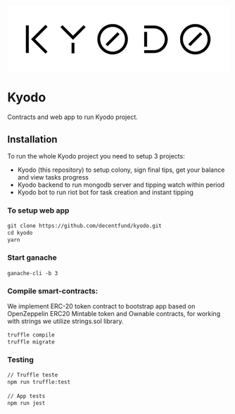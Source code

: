 <img align="center" src="./img/kyodo_logo.svg" />

# Kyodo

Contracts and web app to run Kyodo project.

## Installation

To run the whole Kyodo project you need to setup 3 projects:
- Kyodo (this repository) to setup colony, sign final tips, get your balance and view tasks progress
- Kyodo backend to run mongodb server and tipping watch within period
- Kyodo bot to run riot bot for task creation and instant tipping


### To setup web app

```
git clone https://github.com/decentfund/kyodo.git
cd kyodo
yarn
```

### Start ganache

```
ganache-cli -b 3
```

### Compile smart-contracts:
We implement ERC-20 token contract to bootstrap app based on OpenZeppelin ERC20 Mintable token and Ownable contracts, for working with strings we utilize strings.sol library.

```
truffle compile
truffle migrate
```

### Testing

```
// Truffle teste
npm run truffle:test

// App tests
npm run jest
```

